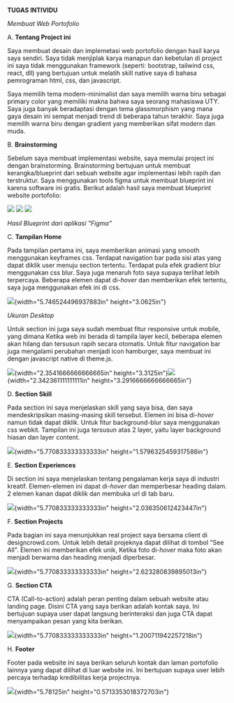 **TUGAS INTIVIDU**

*Membuat Web Portofolio*

A.  **Tentang Project ini**

Saya membuat desain dan implemetasi web portofolio dengan hasil karya
saya sendiri. Saya tidak menjiplak karya manapun dan kebetulan di
project ini saya tidak menggunakan framework (seperti: bootstrap,
tailwind css, react, dll) yang bertujuan untuk melatih skill native saya
di bahasa pemrograman html, css, dan javascript.

Saya memilih tema modern-minimalist dan saya memilih warna biru sebagai
primary color yang memiliki makna bahwa saya seorang mahasiswa UTY. Saya
juga banyak beradaptasi dengan tema glassmorphism yang mana gaya desain
ini sempat menjadi trend di beberapa tahun terakhir. Saya juga memilih
warna biru dengan gradient yang memberikan sifat modern dan muda.

B.  **Brainstorming**

Sebelum saya membuat implementasi website, saya memulai project ini
dengan brainstorming. Brainstorming bertujuan untuk membuat
kerangka/blueprint dari sebuah website agar implementasi lebih rapih dan
terstruktur. Saya menggunakan tools figma untuk membuat blueprint ini
karena software ini gratis. Berikut adalah hasil saya membuat blueprint
website portofolio:

![](md_img/media/image1.png)
![](md_img/media/image2.png)
![](md_img/media/image2.png)

*Hasil Blueprint dari aplikasi "Figma"*

C.  **Tampilan Home**

Pada tampilan pertama ini, saya memberikan animasi yang smooth
menggunakan keyframes css. Terdapat navigation bar pada sisi atas yang
dapat diklik user menuju section tertentu. Terdapat pula efek gradient
blur menggunakan css blur. Saya juga menaruh foto saya supaya terlihat
lebih terpercaya. Beberapa elemen dapat di-*hover* dan memberikan efek
tertentu, saya juga menggunakan efek ini di css.

![](md_img/media/image5.png){width="5.746524496937883in"
height="3.0625in"}

*Ukuran Desktop*

Untuk section ini juga saya sudah membuat fitur responsive untuk mobile,
yang dimana Ketika web ini berada di tampila layer kecil, beberapa
elemen akan hilang dan tersusun rapih secara otomatis. Untuk fitur
navigation bar juga mengalami perubahan menjadi icon hamburger, saya
membuat ini dengan javascript native di theme.js.

![](md_img/media/image6.png){width="2.3541666666666665in"
height="3.3125in"}![](md_img/media/image7.png){width="2.342361111111111in"
height="3.2916666666666665in"}

D.  **Section Skill**

Pada section ini saya menjelaskan skill yang saya bisa, dan saya
mendeskripsikan masing-masing skill tersebut. Elemen ini bisa di-*hover*
namun tidak dapat diklik. Untuk fitur background-blur saya menggunakan
css webkit. Tampilan ini juga tersusun atas 2 layer, yaitu layer
background hiasan dan layer content.

![](md_img/media/image8.png){width="5.770833333333333in"
height="1.5796325459317586in"}

E.  **Section Experiences**

Di section ini saya menjelaskan tentang pengalaman kerja saya di
industri kreatif. Elemen-elemen ini dapat di-*hover* dan memperbesar
heading dalam. 2 elemen kanan dapat diklik dan membuka url di tab baru.

![](md_img/media/image9.png){width="5.770833333333333in"
height="2.036350612423447in"}

F.  **Section Projects**

Pada bagian ini saya menunjukkan real project saya bersama client di
designcrowd.com. Untuk lebih detail projeknya dapat dilihat di tombol
"See All". Elemen ini memberikan efek unik, Ketika foto di-*hover­* maka
foto akan menjadi berwarna dan heading menjadi diperbesar.

![](md_img/media/image10.png){width="5.770833333333333in"
height="2.623280839895013in"}

G.  **Section CTA**

CTA (Call-to-action) adalah peran penting dalam sebuah website atau
landing page. Disini CTA yang saya berikan adalah kontak saya. Ini
bertujuan supaya user dapat langsung berinteraksi dan juga CTA dapat
menyampaikan pesan yang kita berikan.

![](md_img/media/image11.png){width="5.770833333333333in"
height="1.200711942257218in"}

H.  **Footer**

Footer pada website ini saya berikan seluruh kontak dan laman portofolio
lainnya yang dapat dilihat di luar website ini. Ini bertujuan supaya
user lebih percaya terhadap kredibilitas kerja projectnya.

![](md_img/media/image12.png){width="5.78125in"
height="0.5713353018372703in"}
